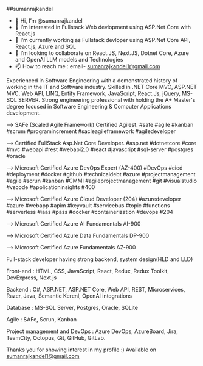 ##sumanrajkandel

- 👋 Hi, I’m @sumanrajkandel
- 👀 I’m interested in Fullstack Web devlopment using ASP.Net Core with React.js
- 🌱 I’m currently working as Fullstack devloper using ASP.Net Core API, React.js, Azure and SQL
- 💞️ I’m looking to collaborate on React.JS, Next.JS, Dotnet Core, Azure and OpenAI LLM models and Technologies
- 📫 How to reach me : email- sumanrajkandel1@gmail.com

Experienced in Software Engineering with a demonstrated history of working in the IT and Software industry. Skilled in .NET Core MVC, ASP.NET MVC, Web API, LINQ, Entity Framework, JavaScript, React.Js, jQuery, MS-SQL SERVER. Strong engineering professional with holding the A+ Master's degree focused in Software Engineering & Computer Applications development. 

--> SAFe (Scaled Agile Framework) Certified Agilest. 
#safe #agile #kanban #scrum #programincrement #sacleagileframework #agiledeveloper

--> Certified FullStack Asp.Net Core Developer. 
#asp.net #dotnetcore #core #mvc #webapi #rest #webapi2.0 #react #javascript #sql-server #postgres #oracle

--> Microsoft Certified Azure DevOps Expert (AZ-400)
#DevOps #cicd #deployment #docker #github #technicaldebt #azure #projectmanagement #agile #scrun #kanban #CMMI #agileprojectmanagement #git #visualstudio #vscode #applicationinsights #400 

--> Microsoft Certified Azure Cloud Developer (204)
#azuredeveloper #azure #webapp #apim #keyvault #servicebus #topic #functions #serverless #iaas #pass #docker #containerization #devops #204

--> Microsoft Certified Azure AI Fundamentals AI-900

--> Microsoft Certified Azure Data Fundamentals DP-900

--> Microsoft Certified Azure Fundamentals AZ-900


Full-stack developer having strong backend, system design(HLD and LLD)

Front-end : HTML, CSS, JavaScript, React, Redux, Redux Toolkit, DevExpress, Next.js

Backend : C#, ASP.NET, ASP.NET Core, Web API, REST, Microservices, Razer, Java, Semantic Kerenl, OpenAI integrations

Database : MS-SQL Server, Postgres, Oracle, SQLite

Agile : SAFe, Scrun, Kanban

Project management and DevOps : Azure DevOps, AzureBoard, Jira, TeamCity, Octopus, Git, GitHub, GitLab.

Thanks you for showing interest in my profile :)
Available on sumanrajkandel1@gmail.com
